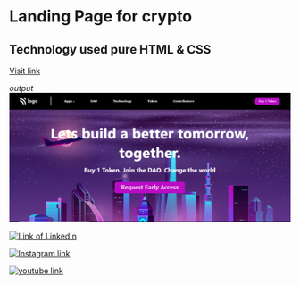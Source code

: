 # Landing Page for  crypto

## Technology used pure HTML & CSS

[Visit link](https://crypto-marketpage.netlify.app/)

_output_
[![output image](./images/output.png)](https://crypto-marketpage.netlify.app/)


<!-- follow link -->

[![Link of LinkedIn](https://img.shields.io/badge/LinkedIn-Follow-blue
)](https://www.linkedin.com/in/ashish-singh-bbg/ "follow me")

<!-- link of instagram -->

[![Instagram link](https://img.shields.io/badge/Instagram-Follow-%23FC6C85
)](https://www.instagram.com/ashishsinghbbg/ "follow me")

<!-- youtube -->

[![youtube link](https://img.shields.io/badge/Youtube-Subscribe-%23ff2000)](https://www.youtube.com/@5minutesofcoding "subscribe")